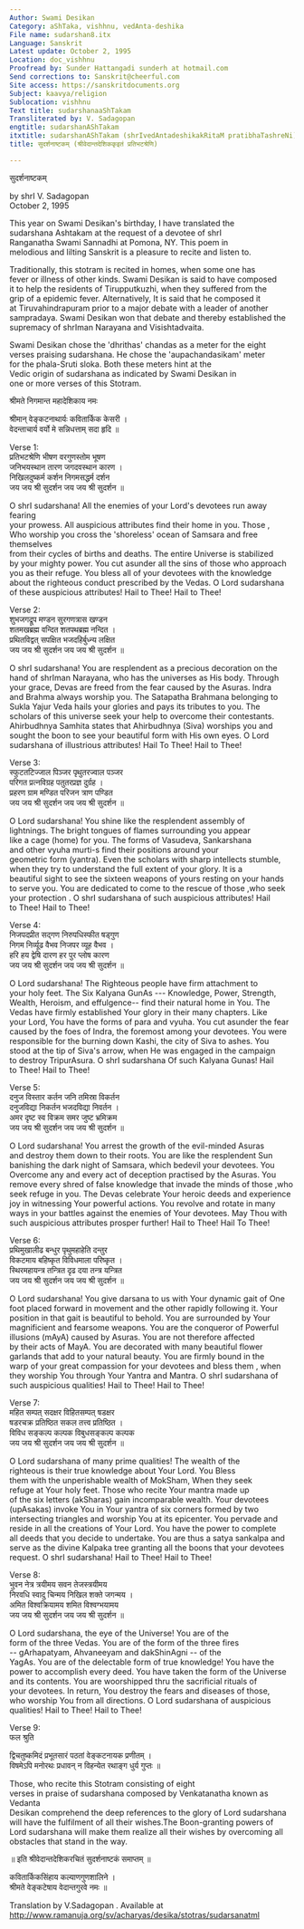 ```yaml
---
Author: Swami Desikan
Category: aShTaka, vishhnu, vedAnta-deshika
File name: sudarshan8.itx
Language: Sanskrit
Latest update: October 2, 1995
Location: doc_vishhnu
Proofread by: Sunder Hattangadi sunderh at hotmail.com
Send corrections to: Sanskrit@cheerful.com
Site access: https://sanskritdocuments.org
Subject: kaavya/religion
Sublocation: vishhnu
Text title: sudarshanaaShTakam
Transliterated by: V. Sadagopan
engtitle: sudarshanAShTakam
itxtitle: sudarshanAShTakam (shrIvedAntadeshikakRitaM pratibhaTashreNi)
title: सुदर्शनाष्टकम् (श्रीवेदान्तदेशिककृइतं प्रतिभटश्रेणि)

---
```

  
 सुदर्शनाष्टकम्   
  
by shrI V. Sadagopan  
October 2, 1995  
  
This year on Swami Desikan's birthday, I have translated the  
sudarshana Ashtakam at the request of a devotee of shrI  
Ranganatha Swami Sannadhi at Pomona, NY. This poem in  
melodious and lilting Sanskrit is a pleasure to recite and listen to.  
  
Traditionally, this stotram is recited in homes, when some one has  
fever or illness of other kinds. Swami Desikan is said to have composed  
it to help the residents of Tirupputkuzhi, when they suffered from the  
grip of a epidemic fever. Alternatively, It is said that he composed it  
at Tiruvahindrapuram prior to a major debate with a leader of another  
sampradaya. Swami Desikan won that debate and thereby established the  
supremacy of shrIman Narayana and Visishtadvaita.  
  
Swami Desikan chose the 'dhrithas' chandas as a meter for the eight  
verses praising sudarshana. He chose the 'aupachandasikam' meter  
for the phala-Sruti sloka. Both these meters hint at the  
Vedic origin of sudarshana as indicated by Swami Desikan in  
one or more verses of this Stotram.  
  
श्रीमते निगमान्त महादेशिकाय नमः  
  
श्रीमान् वेङ्कटनाथार्यः कवितार्किक केसरी ।  
वेदन्ताचार्य वर्यो मे सन्निधत्ताम् सदा हृदि ॥  
  
 Verse 1:   
प्रतिभटश्रेणि भीषण       वरगुणस्तोम भूषण  
जनिभयस्थान तारण          जगदवस्थान कारण ।  
निखिलदुष्कर्म कर्शन        निगमसद्धर्म दर्शन  
जय जय श्री सुदर्शन        जय जय श्री सुदर्शन ॥  
  
 O shrI sudarshana! All the enemies of your Lord's devotees run away fearing  
your prowess. All auspicious attributes find their home in you. Those ,  
Who worship you cross the 'shoreless' ocean of Samsara and free themselves  
from their cycles of births and deaths. The entire Universe is stabilized  
by your mighty power. You cut asunder all the sins of those who approach  
you as their refuge. You bless all of your devotees with the knowledge  
about the righteous conduct prescribed by the Vedas. O Lord sudarshana  
of these auspicious attributes! Hail to Thee! Hail to Thee!  
  
Verse 2:   
शुभजगद्रूप मण्डन        सुरगणत्रास खण्डन  
शतमखब्रह्म वन्दित         शतपथब्रह्म नन्दित   ।  
प्रथितविद्वत् सपक्षित       भजदहिर्बुध्न्य लक्षित  
जय जय श्री सुदर्शन       जय जय श्री सुदर्शन  ॥  
  
 O shrI sudarshana! You are resplendent as a precious decoration on the  
hand of shrIman Narayana, who has the universes as His body. Through  
your grace, Devas are freed from the fear caused by the Asuras. Indra  
and Brahma always worship you. The Satapatha Brahmana belonging to  
Sukla Yajur Veda hails your glories and pays its tributes to you. The  
scholars of this universe seek your help to overcome their contestants.  
Ahirbudhnya Samhita states that Ahirbudhnya (Siva) worships you and  
sought the boon to see your beautiful form with His own eyes. O Lord  
sudarshana of illustrious attributes! Hail To Thee! Hail to Thee!  
  
Verse 3:   
स्फुटतटिज्जाल पिञ्जर     पृथुतरज्वाल पञ्जर  
परिगत प्रत्नविग्रह        पतुतरप्रज्ञ दुर्ग्रह  ।  
प्रहरण ग्राम मण्डित      परिजन त्राण पण्डित  
जय जय श्री सुदर्शन जय जय श्री सुदर्शन  ॥  
  
 O Lord sudarshana! You shine like the resplendent assembly of  
lightnings. The bright tongues of flames surrounding you appear  
like a cage (home) for you. The forms of Vasudeva, Sankarshana  
and other vyuha murti-s find their positions around your  
geometric form (yantra). Even the scholars with sharp intellects stumble,  
when they try to understand the full extent of your glory. It is a  
beautiful sight to see the sixteen weapons of yours resting on your hands  
to serve you. You are dedicated to come to the rescue of those ,who seek  
your protection . O shrI sudarshana of such auspicious attributes! Hail  
to Thee! Hail to Thee!  
  
Verse  4:   
निजपदप्रीत सद्गण निरुपधिस्फीत षड्गुण  
निगम निर्व्यूढ वैभव       निजपर व्यूह वैभव  ।  
हरि हय द्वेषि दारण      हर पुर प्लोष कारण  
जय जय श्री सुदर्शन       जय जय श्री सुदर्शन  ॥  
  
 O Lord sudarshana! The Righteous people have firm attachment to  
your holy feet. The Six Kalyana GunAs --- Knowledge, Power, Strength,  
Wealth, Heroism, and effulgence-- find their natural home in You. The  
Vedas have firmly established Your glory in their many chapters. Like  
your Lord, You have the forms of para and vyuha. You cut asunder the fear  
caused by the foes of Indra, the foremost among your devotees. You were  
responsible for the burning down Kashi, the city of Siva to ashes. You  
stood at the tip of Siva's arrow, when He was engaged in the campaign  
to destroy TripurAsura. O shrI sudarshana Of such Kalyana Gunas! Hail  
to Thee! Hail to Thee!  
  
Verse 5:   
दनुज विस्तार कर्तन जनि तमिस्रा विकर्तन  
दनुजविद्या निकर्तन          भजदविद्या निवर्तन ।  
अमर दृष्ट स्व विक्रम       समर जुष्ट भ्रमिक्रम  
जय जय श्री सुदर्शन      जय जय श्री सुदर्शन  ॥  
  
 O Lord sudarshana! You arrest the growth of the evil-minded Asuras  
and destroy them down to their roots. You are like the resplendent Sun  
banishing the dark night of Samsara, which bedevil your devotees. You  
Overcome any and every act of deception practised by the Asuras. You  
remove every shred of false knowledge that invade the minds of those ,who  
seek refuge in you. The Devas celebrate Your heroic deeds and experience  
joy in witnessing Your powerful actions. You revolve and rotate in many  
ways in your battles against the enemies of Your devotees. May Thou with  
such auspicious attributes prosper further! Hail to Thee! Hail To Thee!  
  
Verse 6:   
प्रथिमुखालीढ बन्धुर       पृथुमहाहेति दन्तुर  
विकटमाय बहिष्कृत        विविधमाला  परिष्कृत ।  
स्थिरमहायन्त्र तन्त्रित        दृढ दया तन्त्र यन्त्रित  
जय जय श्री सुदर्शन         जय जय श्री सुदर्शन  ॥  
  
 O Lord sudarshana! You give darsana to us with Your dynamic gait of One  
foot placed forward in movement and the other rapidly following it. Your  
position in that gait is beautiful to behold. You are surrounded by Your  
magnificient and fearsome weapons. You are the conqueror of Powerful  
illusions (mAyA) caused by Asuras. You are not therefore affected  
by their acts of MayA. You are decorated with many beautiful flower  
garlands that add to your natural beauty. You are firmly bound in the  
warp of your great compassion for your devotees and bless them , when  
they worship You through Your Yantra and Mantra. O shrI sudarshana of  
such auspicious qualities! Hail to Thee! Hail to Thee!  
  
Verse 7:   
महित सम्पत् सदक्षर     विहितसम्पत् षडक्षर  
षडरचक्र प्रतिष्ठित    सकल तत्त्व प्रतिष्ठित ।  
विविध सङ्कल्प कल्पक     विबुधसङ्कल्प कल्पक  
जय जय श्री सुदर्शन जय जय श्री सुदर्शन  ॥  
  
 O Lord sudarshana of many prime qualities! The wealth of the  
righteous is their true knowledge about Your Lord. You Bless  
them with the unperishable wealth of MokSham, When they seek  
refuge at Your holy feet. Those who recite Your mantra made up  
of the six letters (akSharas) gain incomparable wealth. Your devotees  
(upAsakas) invoke You in Your yantra of six corners formed by two  
intersecting triangles and worship You at its epicenter. You pervade and  
reside in all the creations of Your Lord. You have the power to complete  
all deeds that you decide to undertake. You are thus a satya sankalpa and  
serve as the divine Kalpaka tree granting all the boons that your devotees  
request. O shrI sudarshana! Hail to Thee! Hail to Thee!  
  
Verse 8:   
भुवन नेत्र त्रयीमय      सवन तेजस्त्रयीमय  
निरवधि स्वादु चिन्मय    निखिल शक्ते जगन्मय  ।  
अमित विश्वक्रियामय शमित विश्वग्भयामय  
जय जय श्री सुदर्शन      जय जय  श्री सुदर्शन  ॥  
  
 O Lord sudarshana, the eye of the Universe! You are of the  
form of the three Vedas. You are of the form of the three fires  
-- gArhapatyam, Ahvaneeyam and dakShinAgni -- of the  
YagAs. You are of the delectable form of true knowledge! You have the  
power to accomplish every deed. You have taken the form of the Universe  
and its contents. You are woorshipped thru the sacrificial rituals of  
your devotees. In return, You destroy the fears and diseases of those,  
who worship You from all directions. O Lord sudarshana of auspicious  
qualities! Hail to Thee! Hail to Thee!  
  
Verse 9:   
फल श्रुति  
  
द्विचतुष्कमिदं प्रभूतसारं पठतां वेङ्कटनायक प्रणीतम् ।  
विषमेऽपि मनोरथः प्रधावन् न विहन्येत रथाङ्ग धुर्य गुप्तः  ॥  
  
 Those, who recite this Stotram consisting of eight  
verses in praise of sudarshana composed by Venkatanatha known as Vedanta  
Desikan comprehend the deep references to the glory of Lord sudarshana  
will have the fulfilment of all their wishes.The Boon-granting powers of  
Lord sudarshana will make them realize all their wishes by overcoming all  
obstacles that stand in the way.  
  
॥ इति श्रीवेदान्तदेशिकरचितं सुदर्शनाष्टकं समाप्तम् ॥  
  
कवितार्किकसिंहाय कल्याणगुणशालिने ।  
श्रीमते वेङ्कटेषाय वेदान्तगुरवे नमः ॥  
  
  
Translation by V.Sadagopan .  Available at  
http://www.ramanuja.org/sv/acharyas/desika/stotras/sudarsanatml  
  
